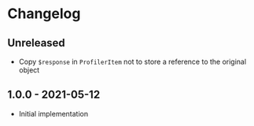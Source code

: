 # Changelog

<!-- There should always be "Unreleased" section at the beginning. -->

## Unreleased
- Copy `$response` in `ProfilerItem` not to store a reference to the original object

## 1.0.0 - 2021-05-12
- Initial implementation
